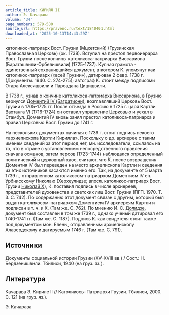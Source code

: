 ```yaml
---
article_title: КИРИЛЛ II
author: Э. Качарава
volume: '34'
page_numbers: 579-580
source_url: https://pravenc.ru/text/1840401.html
downloaded_at: '2025-10-13T14:43:29Z'
---
```


католикос-патриарх Вост. Грузии (Мцхетский) (Грузинская Православная Церковь) (ок. 1738). Вступил на престол первоиерарха Вост. Грузии после кончины католикоса-патриарха Виссариона (Бараташвили-Орбелишвили) (1725-1737). Купчая грамота - единственный сохранившийся документ, в котором К. упомянут как католикос-патриарх («всей Грузии»), датирован 2 февр. 1738 г. (Документы. 1940. С. 274-275); автограф К. стоит между подписями Отара Алексишвили и Парсадана Цицишвили.

В 1738 г., узнав о кончине католикоса-патриарха Виссариона, в Грузию вернулся [Доментий IV (Багратиони)](<https://pravenc.ru/text/Доментий IV (Багратиони).html>), возглавлявший Церковь Вост. Грузии в 1705-1725 гг. После отъезда в Россию в 1725 г. царя Картли Вахтанга VI (1716-1724) он оставил управление Церковью и уехал в Стамбул. Доментий IV вновь занял престол католикоса-патриарха и правил Церковью Вост. Грузии до 1741 г.

На нескольких документах начиная с 1739 г. стоит подпись некоего «архиепископа Картли Кирилла». Поскольку о др. архиерее с таким именем сведений за этот период нет, мн. исследователи, ссылаясь на то, что в стране с установлением непосредственного правления сначала османов, затем персов (1723-1744) наблюдался определенный политический и церковный хаос, считают, что К. после возвращения Доментия IV был переведен на место архиепископа Картли и сведения из этих источников касаются именно его. Так, на документе от 5 марта 1739 г., отправленном католикосом-патриархом Доментием IV еп. Урбнисскому Николаю (Херхеулидзе; впосл. католикос-патриарх Вост. Грузии [Николай X](<https://pravenc.ru/text/Николай X.html>)), К. поставил подпись в числе архиереев, представителей духовенства и светских лиц Вост. Грузии (ПГП. 1970. Т. 3. С. 742). По содержанию этот документ связан с другим, который был выдан католикосом-патриархом Доментием IV архиереям Картли и подписан в т. ч. и К. (Там же. С. 762). По мнению И. С. [Долидзе](https://pravenc.ru/text/Долидзе.html), документ был составлен в том же 1739 г., однако ученый датировал его 1740-1741 гг. (Там же. С. 1187). Подпись К. как свидетеля стоит также под документом мон. Елены, отправленным архиепископу Алавердскому и датируемым 1746 г. (Там же. С. 791).

## Источники

Документы социальной истории Грузии (XV-XVIII вв.) / Сост.: Н. Бердзенишвили. Тбилиси, 1940 (на груз. яз.).

## Литература

Качарава Э. Кириле II // Католикосы-Патриархи Грузии. Тбилиси, 2000. С. 121 (на груз. яз.).

Э. Качарава
